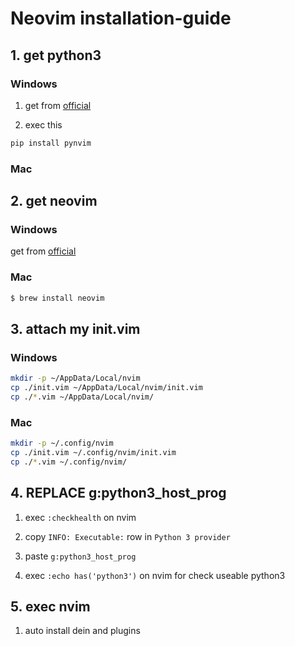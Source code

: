 # Neovim installation-guide

## 1. get python3

### Windows

1. get from [official](https://www.python.org/)

1. exec this
  ```bash
  pip install pynvim
  ```

### Mac


## 2. get neovim

### Windows

get from [official](https://github.com/neovim/neovim/releases)

### Mac

```zsh
$ brew install neovim
```

## 3. attach my init.vim

### Windows

```bash
mkdir -p ~/AppData/Local/nvim
cp ./init.vim ~/AppData/Local/nvim/init.vim
cp ./*.vim ~/AppData/Local/nvim/
```

### Mac

```bash
mkdir -p ~/.config/nvim
cp ./init.vim ~/.config/nvim/init.vim
cp ./*.vim ~/.config/nvim/
```

## 4. REPLACE g:python3_host_prog

1. exec `:checkhealth` on nvim

1. copy `INFO: Executable:` row in  `Python 3 provider`

1. paste `g:python3_host_prog`

1. exec `:echo has('python3')` on nvim for check useable python3

## 5. exec nvim

1. auto install dein and plugins
